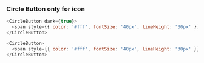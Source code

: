 ### Circle Button only for icon

```js
<CircleButton dark={true}>
  <span style={{ color: '#fff', fontSize: '40px', lineHeight: '30px' }}>+</span>
</CircleButton>
```

```js
<CircleButton>
  <span style={{ color: '#fff', fontSize: '40px', lineHeight: '30px' }}>+</span>
</CircleButton>
```
